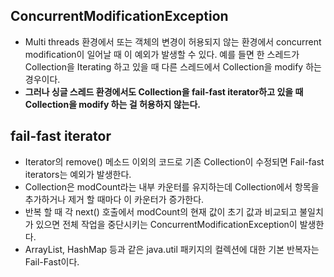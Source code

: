 <h2>ConcurrentModificationException</h2>

- Multi threads 환경에서 또는 객체의 변경이 허용되지 않는 환경에서 concurrent modification이 일어날 때 이 예외가 발생할 수 있다. 예를 들면 한 스레드가 Collection을 Iterating 하고 있을 때 다른 스레드에서 Collection을 modify 하는 경우이다.
- <b>그러나 싱글 스레드 환경에서도 Collection을 fail-fast iterator하고 있을 때 Collection을 modify 하는 걸 허용하지 않는다.</b>

<h2>fail-fast iterator</h2>

- Iterator의 remove() 메소드 이외의 코드로 기존 Collection이 수정되면 Fail-fast iterators는 예외가 발생한다.
- Collection은 modCount라는 내부 카운터를 유지하는데 Collection에서 항목을 추가하거나 제거 할 때마다 이 카운터가 증가한다.
- 반복 할 때 각 next() 호출에서 modCount의 현재 값이 초기 값과 비교되고 불일치가 있으면 전체 작업을 중단시키는 ConcurrentModificationException이 발생한다.
- ArrayList, HashMap 등과 같은 java.util 패키지의 컬렉션에 대한 기본 반복자는 Fail-Fast이다.

